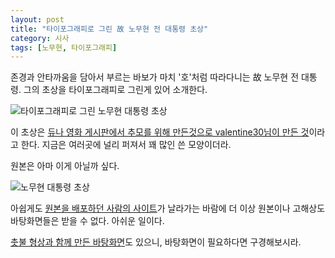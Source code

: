 ```yaml
---
layout: post
title: "타이포그래피로 그린 故 노무현 전 대통령 초상"
category: 시사
tags: [노무현, 타이포그래피]
---
```


존경과 안타까움을 담아서 부르는 바보가 마치 '호'처럼 따라다니는 故 노무현 전 대통령.
그의 초상을 타이포그래피로 그린게 있어 소개한다.


![타이포그래피로 그린 노무현 대통령 초상](https://lh5.googleusercontent.com/-uL_6kRKpL2Y/VNYRt7n6fCI/AAAAAAAAO44/o0gMGvMKoDE/s600/nomuhyeon-portrait-typography.jpg "노무현 대통령을 나타내는 말들로 그를 그렸다.")


이 초상은 [듀나 영화 게시판에서 추모를 위해 만든것으로 valentine30님이 만든 것](http://www.djuna.kr/movies/pic_0045.html)이라고 한다.
지금은 여러곳에 널리 퍼져서 꽤 많인 쓴 모양이더라.

원본은 아마 이게 아닐까 싶다.


![노무현 대통령 초상](https://lh4.googleusercontent.com/-DO9asQMBObg/VNYRt9tzuSI/AAAAAAAAO40/fMl7Htgbi58/w250-h290-no/nomuhyeon-portrait.jpg "노무현 대통령의 대표적인 사진 중 하나다.")


아쉽게도 [원본을 배포하던 사람의 사이트](http://eroday.tistory.com/)가 날라가는 바람에 더 이상 원본이나 고해상도 바탕화면들은 받을 수 없다. 아쉬운 일이다.

[촛불 형상과 함께 만든 바탕화면](http://griffin435.tistory.com/111)도 있으니, 바탕화면이 필요하다면 구경해보시라.
